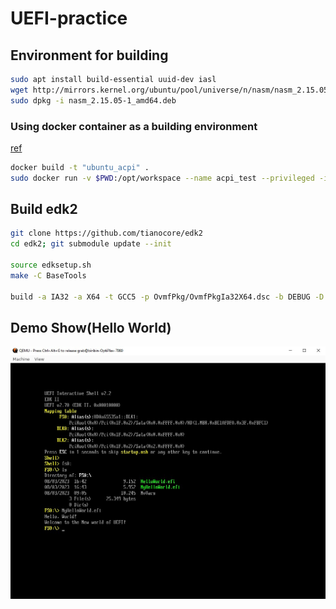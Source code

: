 # UEFI-practice

## Environment for building
```bash
sudo apt install build-essential uuid-dev iasl
wget http://mirrors.kernel.org/ubuntu/pool/universe/n/nasm/nasm_2.15.05-1_amd64.deb
sudo dpkg -i nasm_2.15.05-1_amd64.deb
```
### Using docker container as a building environment
[ref](Dockerfile)
```bash
docker build -t "ubuntu_acpi" .
sudo docker run -v $PWD:/opt/workspace --name acpi_test --privileged -it ubuntu_acpi
```
## Build edk2
```bash
git clone https://github.com/tianocore/edk2
cd edk2; git submodule update --init

source edksetup.sh
make -C BaseTools

build -a IA32 -a X64 -t GCC5 -p OvmfPkg/OvmfPkgIa32X64.dsc -b DEBUG -D DEBUG_ON_SERIAL_PORT
```

## Demo Show(Hello World)
![demo show](hello.jpg)

